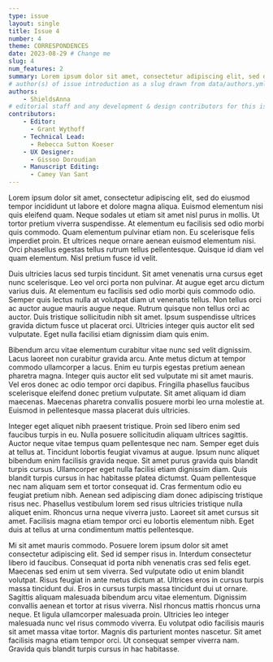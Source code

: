 ```yaml
---
type: issue
layout: single
title: Issue 4
number: 4
theme: CORRESPONDENCES
date: 2023-08-29 # Change me
slug: 4
num_features: 2
summary: Lorem ipsum dolor sit amet, consectetur adipiscing elit, sed do eiusmod tempor incididunt ut labore et dolore magna aliqua. Euismod elementum nisi quis eleifend quam.
# author(s) of issue introduction as a slug drawn from data/authors.yml
authors: 
    - ShieldsAnna
# editorial staff and any development & design contributors for this issue
contributors:
    - Editor:
      - Grant Wythoff
    - Technical Lead:
      - Rebecca Sutton Koeser
    - UX Designer:
      - Gissoo Doroudian
    - Manuscript Editing:
      - Camey Van Sant
---
```


Lorem ipsum dolor sit amet, consectetur adipiscing elit, sed do eiusmod tempor incididunt ut labore et dolore magna aliqua. Euismod elementum nisi quis eleifend quam. Neque sodales ut etiam sit amet nisl purus in mollis. Ut tortor pretium viverra suspendisse. At elementum eu facilisis sed odio morbi quis commodo. Quam elementum pulvinar etiam non. Eu scelerisque felis imperdiet proin. Et ultrices neque ornare aenean euismod elementum nisi. Orci phasellus egestas tellus rutrum tellus pellentesque. Quisque id diam vel quam elementum. Nisl pretium fusce id velit.

Duis ultricies lacus sed turpis tincidunt. Sit amet venenatis urna cursus eget nunc scelerisque. Leo vel orci porta non pulvinar. At augue eget arcu dictum varius duis. At elementum eu facilisis sed odio morbi quis commodo odio. Semper quis lectus nulla at volutpat diam ut venenatis tellus. Non tellus orci ac auctor augue mauris augue neque. Rutrum quisque non tellus orci ac auctor. Duis tristique sollicitudin nibh sit amet. Ipsum suspendisse ultrices gravida dictum fusce ut placerat orci. Ultricies integer quis auctor elit sed vulputate. Eget nulla facilisi etiam dignissim diam quis enim.

Bibendum arcu vitae elementum curabitur vitae nunc sed velit dignissim. Lacus laoreet non curabitur gravida arcu. Ante metus dictum at tempor commodo ullamcorper a lacus. Enim eu turpis egestas pretium aenean pharetra magna. Integer quis auctor elit sed vulputate mi sit amet mauris. Vel eros donec ac odio tempor orci dapibus. Fringilla phasellus faucibus scelerisque eleifend donec pretium vulputate. Sit amet aliquam id diam maecenas. Maecenas pharetra convallis posuere morbi leo urna molestie at. Euismod in pellentesque massa placerat duis ultricies.

Integer eget aliquet nibh praesent tristique. Proin sed libero enim sed faucibus turpis in eu. Nulla posuere sollicitudin aliquam ultrices sagittis. Auctor neque vitae tempus quam pellentesque nec nam. Semper eget duis at tellus at. Tincidunt lobortis feugiat vivamus at augue. Ipsum nunc aliquet bibendum enim facilisis gravida neque. Sit amet purus gravida quis blandit turpis cursus. Ullamcorper eget nulla facilisi etiam dignissim diam. Quis blandit turpis cursus in hac habitasse platea dictumst. Quam pellentesque nec nam aliquam sem et tortor consequat id. Cras fermentum odio eu feugiat pretium nibh. Aenean sed adipiscing diam donec adipiscing tristique risus nec. Phasellus vestibulum lorem sed risus ultricies tristique nulla aliquet enim. Rhoncus urna neque viverra justo. Laoreet sit amet cursus sit amet. Facilisis magna etiam tempor orci eu lobortis elementum nibh. Eget duis at tellus at urna condimentum mattis pellentesque.

Mi sit amet mauris commodo. Posuere lorem ipsum dolor sit amet consectetur adipiscing elit. Sed id semper risus in. Interdum consectetur libero id faucibus. Consequat id porta nibh venenatis cras sed felis eget. Maecenas sed enim ut sem viverra. Sed vulputate odio ut enim blandit volutpat. Risus feugiat in ante metus dictum at. Ultrices eros in cursus turpis massa tincidunt dui. Eros in cursus turpis massa tincidunt dui ut ornare. Sagittis aliquam malesuada bibendum arcu vitae elementum. Dignissim convallis aenean et tortor at risus viverra. Nisl rhoncus mattis rhoncus urna neque. Et ligula ullamcorper malesuada proin. Ultricies leo integer malesuada nunc vel risus commodo viverra. Eu volutpat odio facilisis mauris sit amet massa vitae tortor. Magnis dis parturient montes nascetur. Sit amet facilisis magna etiam tempor orci. Ut consequat semper viverra nam. Gravida quis blandit turpis cursus in hac habitasse.